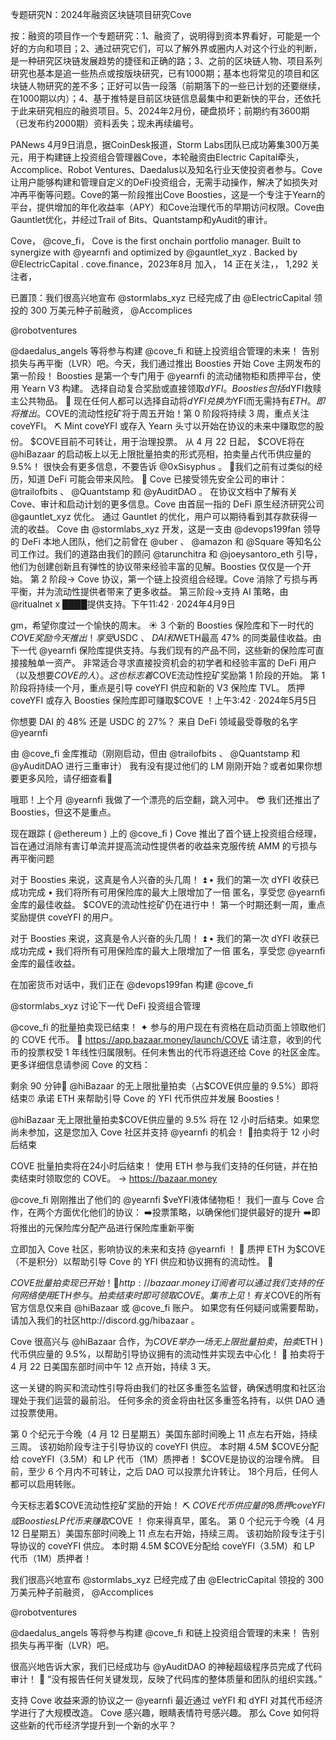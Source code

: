 专题研究N：2024年融资区块链项目研究Cove


按：融资的项目作一个专题研究：1、融资了，说明得到资本界看好，可能是一个好的方向和项目；2、通过研究它们，可以了解外界或圈内人对这个行业的判断，是一种研究区块链发展趋势的捷径和正确的路；3、之前的区块链人物、项目系列研究也基本是追一些热点或按版块研究，已有1000期；基本也将常见的项目和区块链人物研究的差不多；正好可以告一段落（前期落下的一些已计划的还要继续，在1000期以内）；4、基于推特是目前区块链信息最集中和更新快的平台，还依托于此来研究相应的融资项目。5、2024年2月份，硬盘损坏；前期约有3600期（已发布约2000期）资料丢失；现未再续编号。

PANews 4月9日消息，据CoinDesk报道，Storm Labs团队已成功筹集300万美元，用于构建链上投资组合管理器Cove，本轮融资由Electric Capital牵头，Accomplice、Robot Ventures、Daedalus以及知名行业天使投资者参与。Cove让用户能够构建和管理自定义的DeFi投资组合，无需手动操作，解决了如损失对冲再平衡等问题。Cove的第一阶段推出Cove Boosties，这是一个专注于Yearn的平台，提供增加的年化收益率（APY）和Cove治理代币的早期访问权限。Cove由Gauntlet优化，并经过Trail of Bits、Quantstamp和yAudit的审计。

Cove，
@cove_fi，
Cove is the first onchain portfolio manager.
Built to synergize with 
@yearnfi
 and optimized by 
@gauntlet_xyz
.
Backed by 
@ElectricCapital
.
cove.finance，2023年8月 加入，
14 正在关注，，
1,292 关注者，

已置顶：我们很高兴地宣布
@stormlabs_xyz
已经完成了由
@ElectricCapital
领投的 300 万美元种子前融资， 
@Accomplices
 
@robotventures
 
@daedalus_angels
等将参与构建
@cove_fi
和链上投资组合管理的未来！
告别损失与再平衡（LVR）吧。今天，我们通过推出 Boosties 开始 Cove 主网发布的第一阶段！
Boosties 是第一个专门用于
@yearnfi
的流动储物柜和质押平台，使用 Yearn V3 构建。
选择自动复合奖励或直接领取$dYFI 。
Boosties 包括$dYFI救赎主公共物品。 🏦
现在任何人都可以选择自动将$dYFI兑换为$YFI而无需持有$ETH 。
即将推出。$COVE的流动性挖矿将于周五开始！第 0 阶段将持续 3 周，重点关注 coveYFI。 ⛏️
Mint coveYFI 或存入 Yearn 头寸以开始在协议的未来中赚取您的股份。
$COVE目前不可转让，用于治理投票。
从 4 月 22 日起， $COVE将在
@hiBazaar
的启动板上以无上限批量拍卖的形式亮相，拍卖量占代币供应量的 9.5%！
很快会有更多信息，不要告诉
@0xSisyphus
 。 🤫我们之前有过类似的经历，知道 DeFi 可能会带来风险。 🥷
Cove 已接受领先安全公司的审计： 
@trailofbits
 、 
@Quantstamp
和
@yAuditDAO
 。
在协议文档中了解有关 Cove、审计和启动计划的更多信息。Cove 由首屈一指的 DeFi 原生经济研究公司
@gauntlet_xyz
优化。
通过 Gauntlet 的优化，用户可以期待看到其存款获得一流的收益。 Cove 由
@stormlabs_xyz
开发，这是一支由
@devops199fan
领导的 DeFi 本地人团队，他们之前曾在
@uber
 、 
@amazon
和
@Square
等知名公司工作过。我们的道路由我们的顾问
@tarunchitra
和
@joeysantoro_eth
引导，他们为创建创新且有弹性的协议带来经验丰富的见解。Boosties 仅仅是一个开始。
第 2 阶段→ Cove 协议，第一个链上投资组合经理。Cove 消除了亏损与再平衡，并为流动性提供者带来了更多收益。
第三阶段→支持 AI 策略，由
@ritualnet
 x ████提供支持。下午11:42 · 2024年4月9日

gm，希望你度过一个愉快的周末。 ☀️
3 个新的 Boosties 保险库和下一时代的$COVE奖励今天推出！
享受$USDC 、 $DAI和$WETH最高 47% 的同类最佳收益。由下一代
@yearnfi
保险库提供支持。与我们现有的产品不同，这些新的保险库可直接接触单一资产。
非常适合寻求直接投资机会的初学者和经验丰富的 DeFi 用户（以及想要$COVE的人）。这也标志着$COVE流动性挖矿奖励第 1 阶段的开始。
第 1 阶段将持续一个月，重点是引导 coveYFI 供应和新的 V3 保险库 TVL。
质押 coveYFI 或存入 Boosties 保险库即可赚取$COVE ！上午3:42 · 2024年5月5日

你想要 DAI 的 48% 还是 USDC 的 27%？
来自 DeFi 领域最受尊敬的名字
@yearnfi

由
@cove_fi
金库推动（刚刚启动，但由
@trailofbits
 、 
@Quantstamp
和
@yAuditDAO
进行三重审计）
我有没有提过他们的 LM 刚刚开始？或者如果你想要更多风险，请仔细查看👀

哦耶！上个月
@yearnfi
我做了一个漂亮的后空翻，跳入河中。 😎
我们还推出了 Boosties，但这不是重点。

现在跟踪 ( 
@ethereum
 ) 上的
@cove_fi
 )
Cove 推出了首个链上投资组合经理，旨在通过消除有害订单流并提高流动性提供者的收益来克服传统 AMM 的亏损与再平衡问题

对于 Boosties 来说，这真是令人兴奋的头几周！ ⏫
• 我们的第一次 dYFI 收获已成功完成
• 我们将所有可用保险库的最大上限增加了一倍
匿名，享受您
@yearnfi
金库的最佳收益。 
$COVE的流动性挖矿仍在进行中！
第一个时期还剩一周，重点奖励提供 coveYFI 的用户。

对于 Boosties 来说，这真是令人兴奋的头几周！ ⏫
• 我们的第一次 dYFI 收获已成功完成
• 我们将所有可用保险库的最大上限增加了一倍
匿名，享受您
@yearnfi
金库的最佳收益。

在加密货币对话中，我们正在
@devops199fan
构建
@cove_fi
 
@stormlabs_xyz
讨论下一代 DeFi 投资组合管理

 
@cove_fi
的批量拍卖现已结束！ ✦
参与的用户现在有资格在启动页面上领取他们的 COVE 代币。
🔗 https://app.bazaar.money/launch/COVE
请注意，收到的代币的投票权受 1 年线性归属限制。任何未售出的代币将退还给 Cove 的社区金库。
更多详细信息请参阅 Cove 的文档：

剩余 90 分钟🚨
@hiBazaar
的无上限批量拍卖（占$COVE供应量的 9.5%）即将结束⏰
承诺 ETH 来帮助引导 Cove 的 YFI 代币供应并发展 Boosties！

@hiBazaar
无上限批量拍卖$COVE供应量的 9.5% 将在 12 小时后结束。如果您尚未参加，这是您加入 Cove 社区并支持
@yearnfi
的机会！
📅拍卖将于 12 小时后结束

COVE 批量拍卖将在24小时后结束！
使用 ETH 参与我们支持的任何链，并在拍卖结束时领取您的 COVE。
→ https://bazaar.money

 
@cove_fi
刚刚推出了他们的
@yearnfi
 $veYFI液体储物柜！
我们一直与 Cove 合作，在两个方面优化他们的协议：
➡️投票策略，以确保他们提供最好的提升
➡️即将推出的元保险库分配产品进行保险库重新平衡

立即加入 Cove 社区，影响协议的未来和支持
@yearnfi
 ！ 🚀
质押 ETH 为$COVE （不是积分）以帮助引导 Cove 的 YFI 供应和协议拥有的流动性。 🫡

$COVE批量拍卖现已开始！
🔗 http://bazaar.money
订阅者可以通过我们支持的任何网络使用 ETH 参与。拍卖结束时即可领取 COVE。
集市上见！
有关$COVE的所有官方信息仅来自
@hiBazaar
或
@cove_fi
账户。
如果您有任何疑问或需要帮助，请加入我们的社区http://discord.gg/hibazaar 。

Cove 很高兴与
@hiBazaar
合作，为$COVE举办一场无上限批量拍卖，拍卖$ETH ) 代币供应量的 9.5%，以帮助引导协议拥有的流动性并实现去中心化！ 💸
拍卖将于 4 月 22 日美国东部时间中午 12 点开始，持续 3 天。

这一关键的购买和流动性引导将由我们的社区多重签名监督，确保透明度和社区治理处于我们运营的最前沿。
任何多余的资金将由社区多重签名持有，以供 DAO 通过投票使用。

第 0 个纪元于今晚（4 月 12 日星期五）美国东部时间晚上 11 点左右开始，持续三周。
该初始阶段专注于引导协议的 coveYFI 供应。
本时期 4.5M $COVE分配给 coveYFI（3.5M）和 LP 代币（1M）质押者！
$COVE是协议的治理令牌。
目前，至少 6 个月内不可转让，之后 DAO 可以投票允许转让。
18个月后，任何人都可以启用转账。

今天标志着$COVE流动性挖矿奖励的开始！ ⛏️
$COVE代币供应量的 8% 将在第一年分发给我们的社区。
质押 coveYFI 或 Boosties LP 代币来赚取$COVE ！
你来得真早，匿名。
第 0 个纪元于今晚（4 月 12 日星期五）美国东部时间晚上 11 点左右开始，持续三周。
该初始阶段专注于引导协议的 coveYFI 供应。
本时期 4.5M $COVE分配给 coveYFI（3.5M）和 LP 代币（1M）质押者！

我们很高兴地宣布
@stormlabs_xyz
已经完成了由
@ElectricCapital
领投的 300 万美元种子前融资， 
@Accomplices
 
@robotventures
 
@daedalus_angels
等将参与构建
@cove_fi
和链上投资组合管理的未来！
告别损失与再平衡（LVR）吧。

很高兴地告诉大家，我们已经成功与
@yAuditDAO
的神秘超级程序员完成了代码审计！ 🎉
“没有报告任何关键发现，反映了代码库的整体质量和团队的组织实践。”

支持 Cove 收益来源的协议之一
@yearnfi
最近通过 veYFI 和 dYFI 对其代币经济学进行了大规模改造。
Cove 感兴趣，眼睛表情符号感兴趣。
那么 Cove 如何将这些新的代币经济学提升到一个新的水平？




